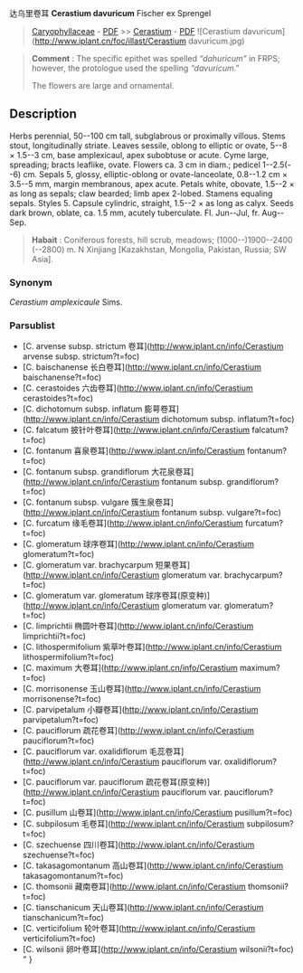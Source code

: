 达乌里卷耳 **Cerastium davuricum** Fischer ex Sprengel

> [Caryophyllaceae](http://www.iplant.cn/info/Caryophyllaceae?t=foc) - [PDF](http://www.iplant.cn/foc/pdf/Caryophyllaceae.pdf) >> [Cerastium](http://www.iplant.cn/info/Cerastium?t=foc) - [PDF](http://www.iplant.cn/foc/pdf/Cerastium.pdf)
![Cerastium davuricum](http://www.iplant.cn/foc/illast/Cerastium davuricum.jpg)


> **Comment** : 
> The specific epithet was spelled *“dahuricum”* in FRPS; however, the protologue used the spelling *“davuricum*.”
>
> The flowers are large and ornamental.

## Description

Herbs perennial, 50--100 cm tall, subglabrous or proximally villous. Stems stout, longitudinally striate. Leaves sessile, oblong to elliptic or ovate, 5--8 × 1.5--3 cm, base amplexicaul, apex subobtuse or acute. Cyme large, spreading; bracts leaflike, ovate. Flowers ca. 3 cm in diam.; pedicel 1--2.5(--6) cm. Sepals 5, glossy, elliptic-oblong or ovate-lanceolate, 0.8--1.2 cm × 3.5--5 mm, margin membranous, apex acute. Petals white, obovate, 1.5--2 × as long as sepals; claw bearded; limb apex 2-lobed. Stamens equaling sepals. Styles 5. Capsule cylindric, straight, 1.5--2 × as long as calyx. Seeds dark brown, oblate, ca. 1.5 mm, acutely tuberculate. Fl. Jun--Jul, fr. Aug--Sep.


> **Habait** : 
> Coniferous forests, hill scrub, meadows; (1000--)1900--2400 (--2800) m. N Xinjiang [Kazakhstan, Mongolia, Pakistan, Russia; SW Asia].

### Synonym
*Cerastium amplexicaule* Sims.

### Parsublist

* [C.  arvense subsp. strictum  卷耳](http://www.iplant.cn/info/Cerastium arvense subsp. strictum?t=foc)
* [C.  baischanense  长白卷耳](http://www.iplant.cn/info/Cerastium baischanense?t=foc)
* [C.  cerastoides  六齿卷耳](http://www.iplant.cn/info/Cerastium cerastoides?t=foc)
* [C.  dichotomum subsp. inflatum  膨萼卷耳](http://www.iplant.cn/info/Cerastium dichotomum subsp. inflatum?t=foc)
* [C.  falcatum  披针叶卷耳](http://www.iplant.cn/info/Cerastium falcatum?t=foc)
* [C.  fontanum  喜泉卷耳](http://www.iplant.cn/info/Cerastium fontanum?t=foc)
* [C.  fontanum subsp. grandiflorum  大花泉卷耳](http://www.iplant.cn/info/Cerastium fontanum subsp. grandiflorum?t=foc)
* [C.  fontanum subsp. vulgare  簇生泉卷耳](http://www.iplant.cn/info/Cerastium fontanum subsp. vulgare?t=foc)
* [C.  furcatum  缘毛卷耳](http://www.iplant.cn/info/Cerastium furcatum?t=foc)
* [C.  glomeratum  球序卷耳](http://www.iplant.cn/info/Cerastium glomeratum?t=foc)
* [C.  glomeratum var. brachycarpum  短果卷耳](http://www.iplant.cn/info/Cerastium glomeratum var. brachycarpum?t=foc)
* [C.  glomeratum var. glomeratum  球序卷耳(原变种)](http://www.iplant.cn/info/Cerastium glomeratum var. glomeratum?t=foc)
* [C.  limprichtii  椭圆叶卷耳](http://www.iplant.cn/info/Cerastium limprichtii?t=foc)
* [C.  lithospermifolium  紫草叶卷耳](http://www.iplant.cn/info/Cerastium lithospermifolium?t=foc)
* [C.  maximum  大卷耳](http://www.iplant.cn/info/Cerastium maximum?t=foc)
* [C.  morrisonense  玉山卷耳](http://www.iplant.cn/info/Cerastium morrisonense?t=foc)
* [C.  parvipetalum  小瓣卷耳](http://www.iplant.cn/info/Cerastium parvipetalum?t=foc)
* [C.  pauciflorum  疏花卷耳](http://www.iplant.cn/info/Cerastium pauciflorum?t=foc)
* [C.  pauciflorum var. oxalidiflorum  毛蕊卷耳](http://www.iplant.cn/info/Cerastium pauciflorum var. oxalidiflorum?t=foc)
* [C.  pauciflorum var. pauciflorum  疏花卷耳(原变种)](http://www.iplant.cn/info/Cerastium pauciflorum var. pauciflorum?t=foc)
* [C.  pusillum  山卷耳](http://www.iplant.cn/info/Cerastium pusillum?t=foc)
* [C.  subpilosum  毛卷耳](http://www.iplant.cn/info/Cerastium subpilosum?t=foc)
* [C.  szechuense  四川卷耳](http://www.iplant.cn/info/Cerastium szechuense?t=foc)
* [C.  takasagomontanum  高山卷耳](http://www.iplant.cn/info/Cerastium takasagomontanum?t=foc)
* [C.  thomsonii  藏南卷耳](http://www.iplant.cn/info/Cerastium thomsonii?t=foc)
* [C.  tianschanicum  天山卷耳](http://www.iplant.cn/info/Cerastium tianschanicum?t=foc)
* [C.  verticifolium  轮叶卷耳](http://www.iplant.cn/info/Cerastium verticifolium?t=foc)
* [C.  wilsonii  卵叶卷耳](http://www.iplant.cn/info/Cerastium wilsonii?t=foc)
"
}